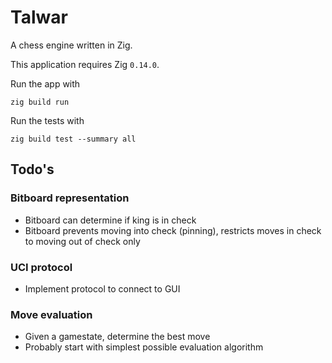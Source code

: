# Talwar

A chess engine written in Zig.

This application requires Zig `0.14.0`.

Run the app with
```
zig build run
```

Run the tests with
```
zig build test --summary all
```

## Todo's
### Bitboard representation
- Bitboard can determine if king is in check
- Bitboard prevents moving into check (pinning), restricts moves in check to moving
  out of check only

### UCI protocol
- Implement protocol to connect to GUI

### Move evaluation
- Given a gamestate, determine the best move
- Probably start with simplest possible evaluation algorithm

